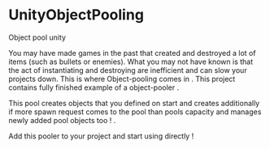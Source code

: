 # UnityObjectPooling
Object pool unity


You may have made games in the past that created and destroyed a lot of items (such as bullets or enemies).
What you may not have known is that the act of instantiating and destroying are inefficient and can slow your projects down.
This is where Object-pooling comes in . This project contains fully finished example of a object-pooler . 

This pool creates objects that you defined on start and creates additionally if more spawn request comes to the pool than pools capacity and manages newly added pool objects too ! .

Add this pooler to your project and start using directly !
